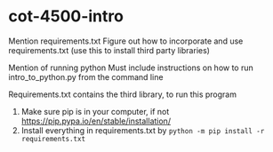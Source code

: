 # cot-4500-intro
Mention requirements.txt
  Figure out how to incorporate and use requirements.txt (use this to install third party libraries)

Mention of running python
  Must include instructions on how to run intro_to_python.py from the command line


Requirements.txt contains the third library, to run this program
1. Make sure pip is in your computer, if not 
https://pip.pypa.io/en/stable/installation/
2. Install everything in requirements.txt by 
```python -m pip install -r requirements.txt```